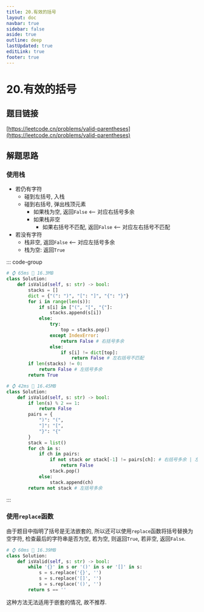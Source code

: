 ```yaml
---
title: 20.有效的括号
layout: doc
navbar: true
sidebar: false
aside: true
outline: deep
lastUpdated: true
editLink: true
footer: true
---
```


# 20.有效的括号

## 题目链接

[https://leetcode.cn/problems/valid-parentheses](https://leetcode.cn/problems/valid-parentheses)

## 解题思路

### 使用栈

- 若仍有字符
    - 碰到左括号, 入栈
    - 碰到右括号, 弹出栈顶元素
        - 如果栈为空, 返回`False` <-- 对应右括号多余
        - 如果栈非空
            - 如果右括号不匹配, 返回`False` <-- 对应左右括号不匹配
- 若没有字符
    - 栈非空, 返回`False` <-- 对应左括号多余
    - 栈为空: 返回`True`

::: code-group

```py [py1]
# ⌚ 65ms 📀 16.3MB
class Solution:
    def isValid(self, s: str) -> bool:
        stacks = []
        dict = {"(": ")", "[": "]", "{": "}"}
        for i in range(len(s)):
            if s[i] in ["(", "[", "{"]:
                stacks.append(s[i])
            else:
                try:
                    top = stacks.pop()
                except IndexError:
                    return False # 右括号多余
                else:
                    if s[i] != dict[top]:
                        return False # 左右括号不匹配
        if len(stacks) != 0:
            return False # 左括号多余
        return True
```

```py [py2]
# ⌚ 42ms 📀 16.45MB
class Solution:
    def isValid(self, s: str) -> bool:
        if len(s) % 2 == 1:
            return False
        pairs = {
            ")": "(",
            "]": "[",
            "}": "{"
        }
        stack = list()
        for ch in s:
            if ch in pairs:
                if not stack or stack[-1] != pairs[ch]: # 右括号多余 | 左右括号不匹配
                    return False
                stack.pop()
            else:
                stack.append(ch)
        return not stack # 左括号多余
```

:::

### 使用`replace`函数

由于题目中指明了括号是无法嵌套的, 所以还可以使用`replace`函数将括号替换为空字符, 检查最后的字符串是否为空, 若为空, 则返回`True`, 若非空, 返回`False`. 

```py
# ⌚ 60ms 📀 16.39MB
class Solution:
    def isValid(self, s: str) -> bool:
        while '{}' in s or '()' in s or '[]' in s:
            s = s.replace('{}', '')
            s = s.replace('[]', '')
            s = s.replace('()', '')
        return s == ''
```

这种方法无法适用于嵌套的情况, 故不推荐.